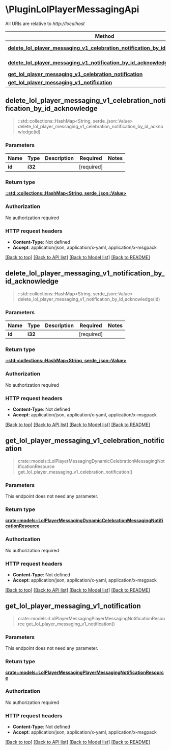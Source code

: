 # \PluginLolPlayerMessagingApi

All URIs are relative to *http://localhost*

Method | HTTP request | Description
------------- | ------------- | -------------
[**delete_lol_player_messaging_v1_celebration_notification_by_id_acknowledge**](PluginLolPlayerMessagingApi.md#delete_lol_player_messaging_v1_celebration_notification_by_id_acknowledge) | **Delete** /lol-player-messaging/v1/celebration/notification/{id}/acknowledge | 
[**delete_lol_player_messaging_v1_notification_by_id_acknowledge**](PluginLolPlayerMessagingApi.md#delete_lol_player_messaging_v1_notification_by_id_acknowledge) | **Delete** /lol-player-messaging/v1/notification/{id}/acknowledge | 
[**get_lol_player_messaging_v1_celebration_notification**](PluginLolPlayerMessagingApi.md#get_lol_player_messaging_v1_celebration_notification) | **Get** /lol-player-messaging/v1/celebration/notification | 
[**get_lol_player_messaging_v1_notification**](PluginLolPlayerMessagingApi.md#get_lol_player_messaging_v1_notification) | **Get** /lol-player-messaging/v1/notification | 



## delete_lol_player_messaging_v1_celebration_notification_by_id_acknowledge

> ::std::collections::HashMap<String, serde_json::Value> delete_lol_player_messaging_v1_celebration_notification_by_id_acknowledge(id)


### Parameters


Name | Type | Description  | Required | Notes
------------- | ------------- | ------------- | ------------- | -------------
**id** | **i32** |  | [required] |

### Return type

[**::std::collections::HashMap<String, serde_json::Value>**](serde_json::Value.md)

### Authorization

No authorization required

### HTTP request headers

- **Content-Type**: Not defined
- **Accept**: application/json, application/x-yaml, application/x-msgpack

[[Back to top]](#) [[Back to API list]](../README.md#documentation-for-api-endpoints) [[Back to Model list]](../README.md#documentation-for-models) [[Back to README]](../README.md)


## delete_lol_player_messaging_v1_notification_by_id_acknowledge

> ::std::collections::HashMap<String, serde_json::Value> delete_lol_player_messaging_v1_notification_by_id_acknowledge(id)


### Parameters


Name | Type | Description  | Required | Notes
------------- | ------------- | ------------- | ------------- | -------------
**id** | **i32** |  | [required] |

### Return type

[**::std::collections::HashMap<String, serde_json::Value>**](serde_json::Value.md)

### Authorization

No authorization required

### HTTP request headers

- **Content-Type**: Not defined
- **Accept**: application/json, application/x-yaml, application/x-msgpack

[[Back to top]](#) [[Back to API list]](../README.md#documentation-for-api-endpoints) [[Back to Model list]](../README.md#documentation-for-models) [[Back to README]](../README.md)


## get_lol_player_messaging_v1_celebration_notification

> crate::models::LolPlayerMessagingDynamicCelebrationMessagingNotificationResource get_lol_player_messaging_v1_celebration_notification()


### Parameters

This endpoint does not need any parameter.

### Return type

[**crate::models::LolPlayerMessagingDynamicCelebrationMessagingNotificationResource**](LolPlayerMessagingDynamicCelebrationMessagingNotificationResource.md)

### Authorization

No authorization required

### HTTP request headers

- **Content-Type**: Not defined
- **Accept**: application/json, application/x-yaml, application/x-msgpack

[[Back to top]](#) [[Back to API list]](../README.md#documentation-for-api-endpoints) [[Back to Model list]](../README.md#documentation-for-models) [[Back to README]](../README.md)


## get_lol_player_messaging_v1_notification

> crate::models::LolPlayerMessagingPlayerMessagingNotificationResource get_lol_player_messaging_v1_notification()


### Parameters

This endpoint does not need any parameter.

### Return type

[**crate::models::LolPlayerMessagingPlayerMessagingNotificationResource**](LolPlayerMessagingPlayerMessagingNotificationResource.md)

### Authorization

No authorization required

### HTTP request headers

- **Content-Type**: Not defined
- **Accept**: application/json, application/x-yaml, application/x-msgpack

[[Back to top]](#) [[Back to API list]](../README.md#documentation-for-api-endpoints) [[Back to Model list]](../README.md#documentation-for-models) [[Back to README]](../README.md)

